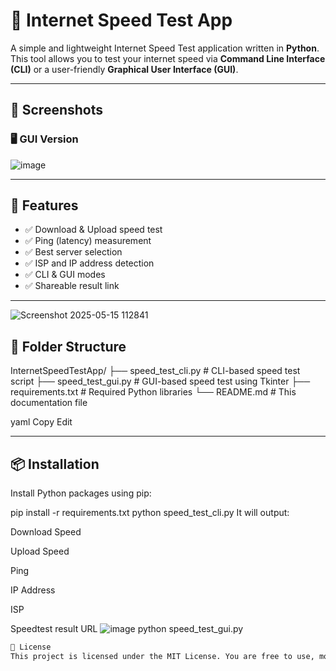# 📶 Internet Speed Test App

A simple and lightweight Internet Speed Test application written in **Python**. This tool allows you to test your internet speed via **Command Line Interface (CLI)** or a user-friendly **Graphical User Interface (GUI)**.

---

## 📸 Screenshots

### 🖥️ GUI Version
![image](https://github.com/user-attachments/assets/ac39cf42-b6ba-4061-b2e9-c3994d4f3f89)


---

## 🚀 Features

- ✅ Download & Upload speed test  
- ✅ Ping (latency) measurement  
- ✅ Best server selection  
- ✅ ISP and IP address detection  
- ✅ CLI & GUI modes  
- ✅ Shareable result link  

---
![Screenshot 2025-05-15 112841](https://github.com/user-attachments/assets/1c1fd4fd-507a-42c5-b413-cd34734e36b3)


## 📁 Folder Structure


InternetSpeedTestApp/
├── speed_test_cli.py # CLI-based speed test script
├── speed_test_gui.py # GUI-based speed test using Tkinter
├── requirements.txt # Required Python libraries
└── README.md # This documentation file

yaml
Copy
Edit

---

## 📦 Installation

Install Python packages using pip:


pip install -r requirements.txt
python speed_test_cli.py
It will output:

Download Speed

Upload Speed

Ping

IP Address

ISP

Speedtest result URL
![image](https://github.com/user-attachments/assets/ac39cf42-b6ba-4061-b2e9-c3994d4f3f89)
python speed_test_gui.py
```bash
📃 License
This project is licensed under the MIT License. You are free to use, modify, and distribute it.


